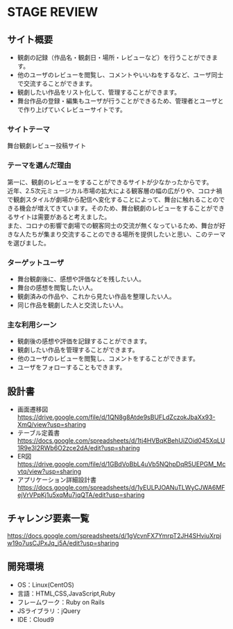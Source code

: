 # STAGE REVIEW

## サイト概要
- 観劇の記録（作品名・観劇日・場所・レビューなど）を行うことができます。
- 他のユーザのレビューを閲覧し、コメントやいいねをするなど、ユーザ同士で交流することができます。
- 観劇したい作品をリスト化して、管理することができます。
- 舞台作品の登録・編集もユーザが行うことができるため、管理者とユーザとで作り上げていくレビューサイトです。

### サイトテーマ
舞台観劇レビュー投稿サイト

### テーマを選んだ理由
第一に、観劇のレビューをすることができるサイトが少なかったからです。  
近年、2.5次元ミュージカル市場の拡大による観客層の幅の広がりや、コロナ禍で観劇スタイルが劇場から配信へ変化することによって、舞台に触れることのできる機会が増えてきています。そのため、舞台観劇のレビューをすることができるサイトは需要があると考えました。  
また、コロナの影響で劇場での観客同士の交流が無くなっているため、舞台が好きな人たちが集まり交流することのできる場所を提供したいと思い、このテーマを選びました。

### ターゲットユーザ
- 舞台観劇後に、感想や評価などを残したい人。
- 舞台の感想を閲覧したい人。
- 観劇済みの作品や、これから見たい作品を整理したい人。
- 同じ作品を観劇した人と交流したい人。

### 主な利用シーン
- 観劇後の感想や評価を記録することができます。
- 観劇したい作品を管理することができます。
- 他のユーザのレビューを閲覧し、コメントをすることができます。
- ユーザをフォローすることもできます。

## 設計書
- 画面遷移図 <https://drive.google.com/file/d/1QN8g8Atde9sBUFLdZczokJbaXx93-XmQ/view?usp=sharing>
- テーブル定義書 <https://docs.google.com/spreadsheets/d/1tj4HVBqKBehUiZOid045XqLU1R9e3I2RWb6O2zce2dA/edit?usp=sharing>
- ER図 <https://drive.google.com/file/d/1GBdVoBbL4uVb5NQhpDqR5UEPGM_Mcvtq/view?usp=sharing>
- アプリケーション詳細設計書　<https://docs.google.com/spreadsheets/d/1yEULPJOANuTLWyCJWA6MFejVrVPpKj1u5xqMu7jqQTA/edit?usp=sharing>

## チャレンジ要素一覧
<https://docs.google.com/spreadsheets/d/1gVcvnFX7YmrpT2JH4SHvjuXrpjw19o7usCJPxJq_i5A/edit?usp=sharing>

## 開発環境
- OS：Linux(CentOS)
- 言語：HTML,CSS,JavaScript,Ruby
- フレームワーク：Ruby on Rails
- JSライブラリ：jQuery
- IDE：Cloud9

